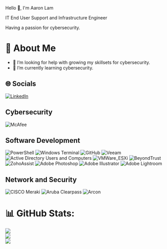 Hello 👋, I'm Aaron Lam

IT End User Support and Infrastructure Engineer

Having a passion for cybersecurity.

# 💫 About Me
- 🤝 I’m looking for help with growing my skillsets for cybersecurity.
- 🌱 I’m currently learning cybersecurity.

## 🌐 Socials
[![LinkedIn](https://img.shields.io/badge/LinkedIn-%230077B5.svg?logo=linkedin&logoColor=white)](https://linkedin.com/in/aaronlam443/) 

## Cybersecurity
![McAfee](https://img.shields.io/badge/McAfee-C01818?style=for-the-badge&logo=mcafee&logoColor=white) 

## Software Development
![PowerShell](https://img.shields.io/badge/PowerShell-%235391FE.svg?style=for-the-badge&logo=powershell&logoColor=white) ![Windows Terminal](https://img.shields.io/badge/Windows%20Terminal-%234D4D4D.svg?style=for-the-badge&logo=windows-terminal&logoColor=white) ![GitHub](https://img.shields.io/badge/github-%23121011.svg?style=for-the-badge&logo=github&logoColor=white) ![Veeam](https://img.shields.io/badge/Veeam-00B336?style=for-the-badge&logo=veeam&logoColor=white) ![Active Directory Users and Computers](https://img.shields.io/badge/Windows_Active_Directory-80B3FF.svg?style=for-the-badge&logo=windows-active-directory-users-and-computers&logoColor=white) ![VMWare_ESXi](https://img.shields.io/badge/VMWare-ESXi-607078.svg?style=for-the-badge&logo=vmware&logoColor=white) ![BeyondTrust](https://img.shields.io/badge/BeyondTrust-F26822?style=for-the-badge&logo=beyondtrust&logoColor=white) ![ZohoAssist](https://img.shields.io/badge/ZohoAssist-E42527.svg?style=for-the-badge&logo=zoho&logoColor=white) ![Adobe Photoshop](https://img.shields.io/badge/Adobe_Photoshop-31A8FF.svg?style=for-the-badge&logo=adobephotoshop&logoColor=white) ![Adobe Illustrator](https://img.shields.io/badge/Adobe_Illustrator-FF9A00.svg?style=for-the-badge&logo=adobeillustrator&logoColor=white) ![Adobe Lightroom](https://img.shields.io/badge/Adobe_Lightroom-31A8FF.svg?style=for-the-badge&logo=adobelightroom&logoColor=white)

## Network and Security
![CISCO Meraki](https://img.shields.io/badge/CISCO_Meraki-1BA0D7?style=for-the-badge&logo=cisco&logoColor=white) ![Aruba Clearpass](https://img.shields.io/badge/ARUBA_Clearpass-3D5463?style=for-the-badge&logo=aruba&logoColor=white) ![Arcon](https://img.shields.io/badge/Arcon_PAM-C01818.svg?style=for-the-badge&logo=arcon&logoColor=white)

# 📊 GitHub Stats:
![](https://github-readme-stats.vercel.app/api?username=aaronlam443&theme=calm&hide_border=false&include_all_commits=false&count_private=false)<br/>
![](https://github-readme-streak-stats.herokuapp.com/?user=aaronlam443&theme=calm&hide_border=false)<br/>
![](https://github-readme-stats.vercel.app/api/top-langs/?username=aaronlam443&theme=calm&hide_border=false&include_all_commits=false&count_private=false&layout=compact)
